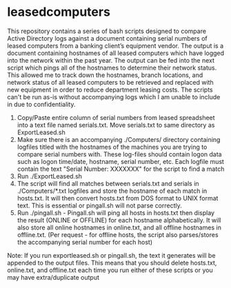 # leasedcomputers
This repository contains a series of bash scripts designed to compare Active Directory logs against a document containing serial numbers of leased computers from a banking client’s equipment vendor. The output is a document containing hostnames of all leased computers which have logged into the network within the past year. The output can be fed into the next script which pings all of the hostnames to determine their network status. This allowed me to track down the hostnames, branch locations, and network status of all leased computers to be retrieved and replaced with new equipment in order to reduce department leasing costs. The scripts can't be run as-is without accompanying logs which I am unable to include in due to confidentiality.

1. Copy/Paste entire column of serial numbers from leased spreadsheet into a text file named serials.txt. Move serials.txt to same directory as ExportLeased.sh
2. Make sure there is an accompanying ./Computers/ directory containing logfiles titled with the hostnames of the machines you are trying to compare serial numbers with. These log-files should contain logon data such as logon time/date, hostname, serial number, etc. Each logfile must contain the text "Serial Number: XXXXXXX" for the script to find a match
3. Run ./ExportLeased.sh
4. The script will find all matches between serials.txt and serials in ./Computers/*.txt logfiles and store the hostname of each match in hosts.txt. It will then convert hosts.txt from DOS format to UNIX format text. This is essential or pingall.sh will not parse correctly.
5. Run ./pingall.sh - Pingall.sh will ping all hosts in hosts.txt then display the result (ONLINE or OFFLINE) for each hostname alphabetically. It will also store all online hostnames in online.txt, and all offline hostnames in offline.txt. (Per request - for offline hosts, the script also parses/stores the accompanying serial number for each host)

Note: If you run exportleased.sh or pingall.sh, the text it generates will be appended to the output files. This means that you should delete hosts.txt, online.txt, and offline.txt each time you run either of these scripts or you may have extra/duplicate output
